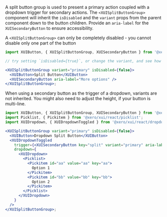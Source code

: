 A split button group is used to present a primary action coupled with a dropdown trigger for secondary actions.
The `<XUISplitButtonGroup>` component will inherit the `isDisabled` and the `variant` props from the parent component down to the button children. Provide an `aria-label` for the `XUISecondaryButton` to ensure accessibility.

A `<XUISplitButtonGroup>` can only be completely disabled - you cannot disable only one part of the button

```jsx harmony
import XUIButton, { XUISplitButtonGroup, XUISecondaryButton } from '@xero/xui/react/button';

// try setting `isDisabled={true}`, or change the variant, and see how both buttons are disabled

<XUISplitButtonGroup variant="primary" isDisabled={false}>
  <XUIButton>Split Button</XUIButton>
  <XUISecondaryButton aria-label="More options" />
</XUISplitButtonGroup>;
```

When using a secondary button as the trigger of a dropdown, variants are not inherited. You might also need to adjust the height, if your button is multi-line.

```jsx harmony
import XUIButton, { XUISplitButtonGroup, XUISecondaryButton } from '@xero/xui/react/button';
import Picklist, { Pickitem } from '@xero/xui/react/picklist';
import XUIDropdown, { XUIDropdownToggled } from '@xero/xui/react/dropdown';

<XUISplitButtonGroup variant="primary" isDisabled={false}>
  <XUIButton>Dropdown Split Button</XUIButton>
  <XUIDropdownToggled
    trigger={<XUISecondaryButton key="split" variant="primary" aria-label="Other actions" />}
    dropdown={
      <XUIDropdown>
        <Picklist>
          <Pickitem id="aa" value="aa" key="aa">
            Option 1
          </Pickitem>
          <Pickitem id="bb" value="bb" key="bb">
            Option 2
          </Pickitem>
        </Picklist>
      </XUIDropdown>
    }
  />
</XUISplitButtonGroup>;
```
